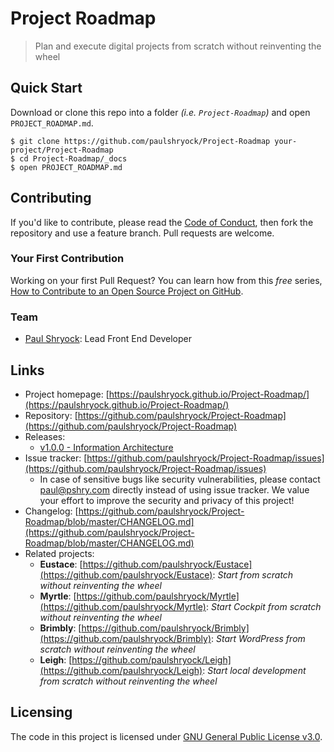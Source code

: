 # Project Roadmap
> Plan and execute digital projects from scratch without reinventing the wheel

## Quick Start

Download or clone this repo into a folder _(i.e. `Project-Roadmap`)_ and open `PROJECT_ROADMAP.md`.

```shell
$ git clone https://github.com/paulshryock/Project-Roadmap your-project/Project-Roadmap
$ cd Project-Roadmap/_docs
$ open PROJECT_ROADMAP.md
```

## Contributing

If you'd like to contribute, please read the [Code of Conduct](https://github.com/paulshryock/Eustace/blob/master/CODE_OF_CONDUCT.md), then fork the repository and use a feature
branch. Pull requests are welcome.

### Your First Contribution

Working on your first Pull Request? You can learn how from this *free* series, [How to Contribute to an Open Source Project on GitHub](https://egghead.io/series/how-to-contribute-to-an-open-source-project-on-github).

### Team

- [Paul Shryock](https://github.com/paulshryock): Lead Front End Developer

## Links

- Project homepage: [https://paulshryock.github.io/Project-Roadmap/](https://paulshryock.github.io/Project-Roadmap/)
- Repository: [https://github.com/paulshryock/Project-Roadmap](https://github.com/paulshryock/Project-Roadmap)
- Releases:
	- [v1.0.0 - Information Architecture](https://github.com/paulshryock/Project-Roadmap/releases/tag/v1.0.0)
- Issue tracker: [https://github.com/paulshryock/Project-Roadmap/issues](https://github.com/paulshryock/Project-Roadmap/issues)
  - In case of sensitive bugs like security vulnerabilities, please contact
    [paul@pshry.com](mailto:paul@pshry.com) directly instead of using issue tracker. We value your effort
    to improve the security and privacy of this project!
- Changelog: [https://github.com/paulshryock/Project-Roadmap/blob/master/CHANGELOG.md](https://github.com/paulshryock/Project-Roadmap/blob/master/CHANGELOG.md)
- Related projects:
  - **Eustace**: [https://github.com/paulshryock/Eustace](https://github.com/paulshryock/Eustace): _Start from scratch without reinventing the wheel_
  - **Myrtle**: [https://github.com/paulshryock/Myrtle](https://github.com/paulshryock/Myrtle): _Start Cockpit from scratch without reinventing the wheel_
  - **Brimbly**: [https://github.com/paulshryock/Brimbly](https://github.com/paulshryock/Brimbly): _Start WordPress from scratch without reinventing the wheel_
  - **Leigh**: [https://github.com/paulshryock/Leigh](https://github.com/paulshryock/Leigh): _Start local development from scratch without reinventing the wheel_

## Licensing

The code in this project is licensed under [GNU General Public License v3.0](https://github.com/paulshryock/Eustace/blob/master/LICENSE).